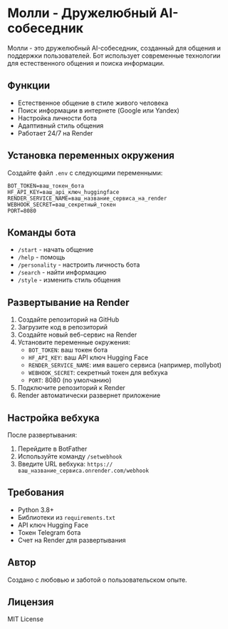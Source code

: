 # Молли - Дружелюбный AI-собеседник

Молли - это дружелюбный AI-собеседник, созданный для общения и поддержки пользователей. Бот использует современные технологии для естественного общения и поиска информации.

## Функции

- Естественное общение в стиле живого человека
- Поиск информации в интернете (Google или Yandex)
- Настройка личности бота
- Адаптивный стиль общения
- Работает 24/7 на Render

## Установка переменных окружения

Создайте файл `.env` с следующими переменными:

```
BOT_TOKEN=ваш_токен_бота
HF_API_KEY=ваш_api_ключ_huggingface
RENDER_SERVICE_NAME=ваш_название_сервиса_на_render
WEBHOOK_SECRET=ваш_секретный_токен
PORT=8080
```

## Команды бота

- `/start` - начать общение
- `/help` - помощь
- `/personality` - настроить личность бота
- `/search` - найти информацию
- `/style` - изменить стиль общения

## Развертывание на Render

1. Создайте репозиторий на GitHub
2. Загрузите код в репозиторий
3. Создайте новый веб-сервис на Render
4. Установите переменные окружения:
   - `BOT_TOKEN`: ваш токен бота
   - `HF_API_KEY`: ваш API ключ Hugging Face
   - `RENDER_SERVICE_NAME`: имя вашего сервиса (например, mollybot)
   - `WEBHOOK_SECRET`: секретный токен для вебхука
   - `PORT`: 8080 (по умолчанию)
5. Подключите репозиторий к Render
6. Render автоматически развернет приложение

## Настройка вебхука

После развертывания:
1. Перейдите в BotFather
2. Используйте команду `/setwebhook`
3. Введите URL вебхука: `https://ваш_название_сервиса.onrender.com/webhook`

## Требования

- Python 3.8+
- Библиотеки из `requirements.txt`
- API ключ Hugging Face
- Токен Telegram бота
- Счет на Render для развертывания

## Автор

Создано с любовью и заботой о пользовательском опыте.

## Лицензия

MIT License
